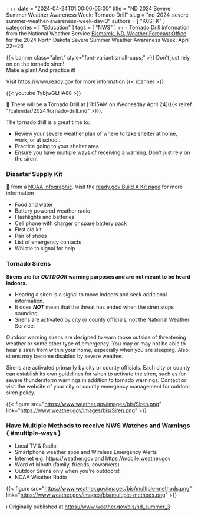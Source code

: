 +++
date = "2024-04-24T01:00:00-05:00"
title = "ND 2024 Severe Summer Weather Awareness Week: Tornado Drill"
slug = "nd-2024-severe-summer-weather-awareness-week-day-3"
authors = [ "K0STK" ]
categories = [ "Education" ]
tags = [ "NWS" ]
+++
[Tornado Drill](https://www.weather.gov/bis/nd_summer_awareness_3)
information from the National Weather Service
[Bismarck, ND, Weather Forecast Office](https://www.weather.gov/bis/) for 
the 2024 North Dakota Severe Summer Weather Awareness Week: April 22--26
<!--more-->

{{< banner class="alert" style="font-variant:small-caps;" >}}
Don't just rely on on the tornado siren!
<br>
Make a plan! And practice it!

Visit https://www.ready.gov for more information
{{< /banner >}}

{{< youtube TybjwGLHA88 >}}
<p class="clear"></p>

:loudspeaker: There will be a Tornado Drill at
[11:15AM on Wednesday April 24]({{< relref "/calendar/2024/tornado-drill.md" >}}).

The tornado drill is a great time to:

* Review your severe weather plan of where to take shelter at home, work, or at school.
* Practice going to your shelter area.
* Ensure you have [multiple ways](#multiple-ways) of receiving a warning. Don't just rely on the siren!

### Disaster Supply Kit

:link: from a
[NOAA infographic](https://www.weather.gov/images/wrn/social_media/2017/DisasterSupplyKit.png).
Visit the [ready.gov Build A Kit page](https://www.ready.gov/kit) for more information

* Food and water
* Battery powered weather radio
* Flashlights and batteries
* Cell phone with charger or spare battery pack
* First aid kit
* Pair of shoes
* List of emergency contacts
* Whistle to signal for help

### Tornado Sirens

**Sirens are for ***OUTDOOR*** warning purposes and are not meant to be heard indoors.**

* Hearing a siren is a signal to move indoors and seek additional information.
* It does ***NOT*** mean that the threat has ended when the siren stops sounding.
* Sirens are activated by city or county officials, not the National Weather Service.

Outdoor warning sirens are designed to warn those outside of threatening weather or some other type of emergency. You may or may not be able to hear a siren from within your home, especially when you are sleeping. Also, sirens may become disabled by severe weather.

Sirens are activated primarily by city or county officials. Each city or county can establish its own guidelines for when to activate the siren, such as for severe thunderstorm warnings in addition to tornado warnings. Contact or visit the website of your city or county emergency management for outdoor siren policy.

{{< figure src="https://www.weather.gov/images/bis/Siren.png" link="https://www.weather.gov/images/bis/Siren.png" >}}

### Have Multiple Methods to receive NWS Watches and Warnings { #multiple-ways }

* Local TV &amp; Radio
* Smartphone weather apps and Wireless Emergency Alerts
* Internet e.g. https://weather.gov and https://mobile.weather.gov
* Word of Mouth (family, friends, coworkers)
* Outdoor Sirens only when you're outdoors!
* NOAA Weather Radio

{{< figure src="https://www.weather.gov/images/bis/multiple-methods.png" link="https://www.weather.gov/images/bis/multiple-methods.png" >}}

<p class="clear"></p>

:information_source: Originally published at
https://www.weather.gov/bis/nd_summer_3
